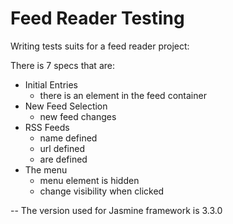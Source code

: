# Feed Reader Testing
Writing tests suits for a feed reader project:

There is 7 specs that are:

- Initial Entries
  * there is an element in the feed container
- New Feed Selection
  * new feed changes
- RSS Feeds
  * name defined
  * url defined
  * are defined
- The menu
  * menu element is hidden
  * change visibility when clicked

-- The version used for Jasmine framework is 3.3.0

